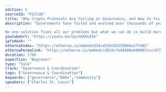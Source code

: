 ```yaml
---
edition: 6
sourceId: "FGJCUQ"
title: "Why Crypto Protocols Are Failing at Governance, and How to Fix It"
description: "Governments have failed and evolved over thousands of years. But some web3 projects were built as though they’d get it right on the first try. That’s not realistic. And it’s not working. People don’t vote, the rules are complex, and protocols aren’t inclusive.

No one solution fixes all our problems but what we can do is build more adaptable governance systems. With a flexible, upgradeable, and modular foundation, governance systems can increase innovation & participation and decrease turmoil."
youtubeUrl: "https://youtu.be/UyckKXkk35k"
ipfsHash: ""
ethernaIndex: "https://etherna.io/embed/634cd53dc02259b06a2ffd82"
ethernaPermalink: "https://etherna.io/embed/cd932cfe45608e690967cccc6f5752f1c32b85872da337d2d4328138c08c2825"
duration: 1700
expertise: "Beginner"
type: "Talk"
track: "Governance & Coordination"
tags: ["Governance & Coordination"]
keywords: ["governance","DAOs","community"]
speakers: ["Charles St. Louis"]
---
```

